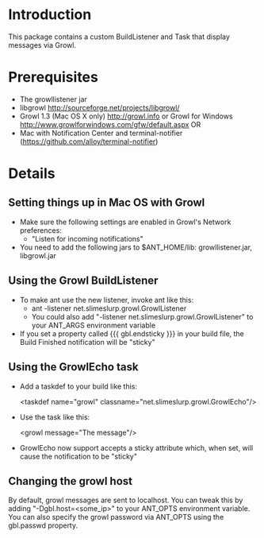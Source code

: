 # Introduction #

This package contains a custom BuildListener and Task that display messages via Growl.

# Prerequisites #

  * The growllistener jar
  * libgrowl http://sourceforge.net/projects/libgrowl/
  * Growl 1.3 (Mac OS X only) http://growl.info or Growl for Windows http://www.growlforwindows.com/gfw/default.aspx
  OR
  * Mac with Notification Center and terminal-notifier (https://github.com/alloy/terminal-notifier)
  

# Details #

## Setting things up in Mac OS with Growl ##

  * Make sure the following settings are enabled in Growl's Network preferences:
    * "Listen for incoming notifications"
  * You need to add the following jars to $ANT_HOME/lib: growllistener.jar, libgrowl.jar
  
    
## Using the Growl BuildListener ##

  * To make ant use the new listener, invoke ant like this:
    * ant -listener net.slimeslurp.growl.GrowlListener
    * You could also add "-listener net.slimeslurp.growl.GrowlListener" to your ANT_ARGS environment variable
  * If you set a property called {{{ gbl.endsticky }}} in your build file, the Build Finished notification will be "sticky"

## Using the GrowlEcho task ##

  * Add a taskdef to your build like this:

      &lt;taskdef name="growl" classname="net.slimeslurp.growl.GrowlEcho"/&gt;

  * Use the task like this:
 
      &lt;growl message="The message"/&gt;

  * GrowlEcho now support accepts a sticky attribute which, when set, will cause the notification to be "sticky"
  
## Changing the growl host ##

By default, growl messages are sent to localhost.  You can tweak this by adding "-Dgbl.host=<some_ip>" to your ANT_OPTS environment variable.  You can also specify the growl password via ANT_OPTS using the gbl.passwd property.